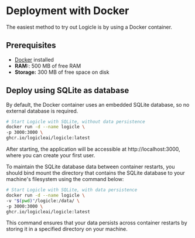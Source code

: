 # Deployment with Docker
The easiest method to try out Logicle is by using a Docker container.

## Prerequisites
- [Docker](https://www.docker.com/get-started/) installed
- **RAM:**: 500 MB of free RAM
- **Storage:** 300 MB of free space on disk

## Deploy using SQLite as database
By default, the Docker container uses an embedded SQLite database, so no external database is required.

```bash
# Start Logicle with SQLite, without data persistence
docker run -d --name logicle \
-p 3000:3000 \
ghcr.io/logicleai/logicle:latest
```

After starting, the application will be accessible at http://localhost:3000, where you can create your first user.

To maintain the SQLite database data between container restarts, you should bind mount the directory that contains the SQLite database to your machine's filesystem using the command below:

```bash
# Start Logicle with SQLite, with data persistence
docker run -d --name logicle \
-v "$(pwd)"/logicle:/data/ \
-p 3000:3000 \
ghcr.io/logicleai/logicle:latest
```

This command ensures that your data persists across container restarts by storing it in a specified directory on your machine.